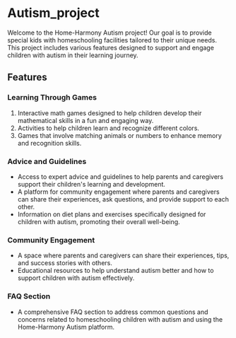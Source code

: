 # Autism_project

Welcome to the Home-Harmony Autism project! Our goal is to provide special kids with homeschooling facilities tailored to their unique needs. This project includes various features designed to support and engage children with autism in their learning journey.

## Features

### Learning Through Games
1. Interactive math games designed to help children develop their mathematical skills in a fun and engaging way.
2. Activities to help children learn and recognize different colors.
3. Games that involve matching animals or numbers to enhance memory and recognition skills.

### Advice and Guidelines
- Access to expert advice and guidelines to help parents and caregivers support their children's learning and development.
- A platform for community engagement where parents and caregivers can share their experiences, ask questions, and provide support to each other.
-  Information on diet plans and exercises specifically designed for children with autism, promoting their overall well-being.

### Community Engagement
-  A space where parents and caregivers can share their experiences, tips, and success stories with others.
-  Educational resources to help understand autism better and how to support children with autism effectively.

### FAQ Section
- A comprehensive FAQ section to address common questions and concerns related to homeschooling children with autism and using the Home-Harmony Autism platform.

